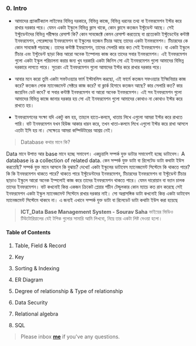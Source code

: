 ### 0. Intro

* আমাদের প্র্যাকটিক্যাল লাইফের বিভিন্ন দরকারে, বিভিন্ন কাজে, বিভিন্ন ধরনের তথ্য বা ইনফরমেশন ইস্টর করে রাখার দরকার পরে। যেমন একটা ইস্কুলে বিভিন্ন ক্লাস থাকে, কোন ক্লাসে কতজন ইস্টুডেন্ট আছে। সেই ইস্টুডেন্টদের বিভিন্ন পরীক্ষার রেসাল্ট কি? কোন সাবজেক্টে কেমন রেসাল্ট করতেছে বা প্রত্যেকটা ইস্টুডেন্টের কন্টাক্ট ইনফরমেশন, পেরেন্সদের ইনফরমেশন বা ইস্কুলের যতজন টিচার আছে তাদের একটা ইনফরমেশন। টিচারদের কে কোন সাবজেক্ট পড়াচ্ছে। তাদের কন্টাক্ট ইফরমেশন, তাদের সেলারি কার কত সেই ইনফরমেশন। বা একটা ইস্কুলে টিচার এবং ইস্টুডেন্ট ছাড়া কিন্ত আরো অনেক ইম্পোলয় কাজ করে তাদের সবার ইনফরমেশন। এই ইনফরমেশন গুলো একটা ইস্কুল পরিচালনা করার জন্য খুব দরকারি একটা জিনিস সো এই ইনফরমেশন গুলো আমাদের বিভিন্ন দরকারে লাগতে পারে। সুতরাং এই ইনফরমেশন গুলো আমাদের ইস্টর করে রাখার দরকার পরে।

* আবার মনে করো তুমি একটা সফটওয়্যার ফার্ম ইস্টাবলিস করছো, এই ফার্মে কতজন সফওয়্যার ইন্জিনিয়ার কাজ করে? কতজন লোক ম্যানেজমেন্ট সেক্টরে কাজ করে? বা ক্লার্ক হিসাবে কতজন আছে? কার সেলারি কত? কার জয়েনিন ডেট কবে? বা সবার কন্টাক্ট ইনফরমেশন বা আরো অনেক ইনফরমেশন। এই সব ইনফরমেশন গুলো আমাদের বিভিন্ন কাজে জানার দরকার হয় সো এই ইনফরমেশন গুলো আমাদের কোথাও না কোথাও ইস্টর করে রাখতে হয়। 

* ইনফরমেশনের সংক্ষা যদি একটু কম হয়, তাহলে হাতে-কলমে, খাতায় লিখে এগুলো আমরা ইস্টর করে রাখতে পারি। বাট ইনফরমেশন যখন হিউজ আকার ধারন করে, তখন খাতা-কলমে লিখে এগুলো ইস্টর করে রাখা আসলে এতটা ইসি হয় না। সেক্ষেত্রে আমরা কম্পিউটারের আশ্রয় নেই। 

> Database কথার মানে কি?

Data মানে উপাত্ত আর base মানে হচ্ছে সমাবেশ। একচুয়ালি সম্পর্ক যুক্ত ডাটার সমাবেশই হচ্ছে ডাটাবেস।
A database is a collection of related data. কেন সম্পর্ক যুক্ত ডাটা বা রিলেটেড ডাটা কথাটা ইউস করতেছি? সম্পর্ক যুক্ত মানে আসলে কি বুঝায়? দেখো! একটা ইস্কুলের ডাটাবেস ম্যানেজমেন্ট সিস্টেমে কি থাকতে পারে? কি কি ইনফরমেশন থাকতে পারে? থাকতে পারে ইস্টুডেন্টদের ইনফরমেশন, টিচারদের ইনফরমেশন বা ইস্টুডেন্ট টিচার ছাড়াও ইস্কুলে আরো অনেক  ইম্পলোই কাজ করে তাদের ইনফরমেশন থাকতে পারে। যেমন দারোয়ান বা ভ্যান চালক তাদের ইনফরমেশন। বাট কখনোই কিন্ত একজন ক্রিকেট প্লেয়ার শচীন টেন্ডুলকার কোন ম্যাচে কত রান করেছে সেই ইনফরমেশন একটা ইস্কুল ম্যানেজমেন্ট সিস্টেমে রাখার দরকার নাই। সো অপ্রাসঙ্গিক ডাটা কখনোই কিন্ত একটা ডাটাবেস ম্যানেজমেন্ট সিস্টেমে থাকবে না। এ জন্যই এখানে সম্পর্ক যুক্ত ডাটা বা রিলেডেট ডাটা কথাটা ইউস করা হয়েছে
 

> **ICT_Data Base Management System - Sourav Saha** ভাইয়ের ভিডিও টিউটোরিয়ালের যেই টপিক গুলোর সামারি আমি লিখবো, নিম্নে তার একটা লিষ্ট দেওয়া হলো।


#### Table of Contents

1. Table, Field & Record

2. Key

3. Sorting & Indexing

4. ER Diagram

5. Degree of relationship & Type of relationship

6. Data Security

7. Relational algebra

8. SQL


> Please inbox **[me](https://www.facebook.com/shoriot)** if you've any questions.